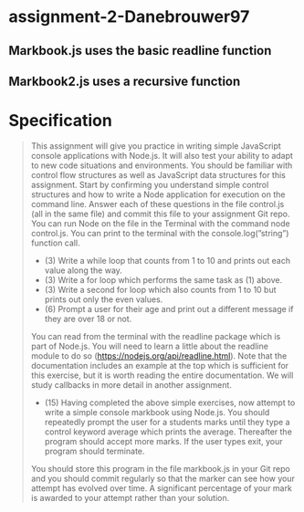 # assignment-2-Danebrouwer97

## Markbook.js uses the basic readline function

## Markbook2.js uses a recursive function

# Specification
> This assignment will give you practice in writing simple JavaScript console applications with Node.js. It will also test
> your ability to adapt to new code situations and environments. You should be familiar with control flow structures as well
> as JavaScript data structures for this assignment.
> Start by confirming you understand simple control structures and how to write a Node application  for execution on the
> command line. Answer each of these questions in the file control.js (all in the same file) and commit this file to your
> assignment Git repo. You can run Node on the file in the Terminal with the command node control.js. You can print to the terminal with the console.log(”string”) function call.
> * (3) Write a while loop that counts from 1 to 10 and prints out each value along the way.
> * (3) Write a for loop which performs the same task as (1) above.
> * (3) Write a second for loop which also counts from 1 to 10 but prints out only the even values.
> * (6) Prompt a user for their age and print out a different message if they are over 18 or not.
>  
> You can read from the terminal with the readline package which is part of Node.js. You will need to learn a little about the readline module
> to do so (https://nodejs.org/api/readline.html). Note that the documentation includes an example at the
> top which is sufficient for this exercise, but it is worth reading the entire documentation. We will study callbacks in
> more detail in another assignment.
> * (15) Having completed the above simple exercises, now attempt to write a simple console markbook using Node.js. You should repeatedly prompt the user for a students marks until they type a control keyword average which prints the average. Thereafter the program should accept more marks. If the user types exit, your program should terminate. 
> 
> You should store this program in the file markbook.js in your Git repo and you should commit regularly so that the marker can see how your attempt has evolved over time. A significant percentage of your mark is awarded to your attempt rather than your solution.